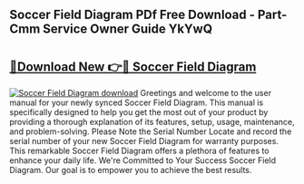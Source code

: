 ## Soccer Field Diagram PDf Free Download - Part-Cmm Service Owner Guide YkYwQ

# <h2><a href="http://dfp09r.blite.top/?on=Soccer+Field+Diagram">🔗Download New 👉🔴 Soccer Field Diagram</a></h2>

[![Soccer Field Diagram download](https://i.imgur.com/lujVjoI.png)](http://dfp09r.blite.top/?on=Soccer+Field+Diagram)
Greetings and welcome to the user manual for your newly synced Soccer Field Diagram. This manual is specifically designed to help you get the most out of your product by providing a thorough explanation of its features, setup, usage, maintenance, and problem-solving. Please Note the Serial Number Locate and record the serial number of your new Soccer Field Diagram for warranty purposes. This remarkable Soccer Field Diagram offers a plethora of features to enhance your daily life. We're Committed to Your Success Soccer Field Diagram. Our goal is to empower you to achieve the best results.
